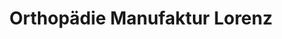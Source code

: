 ---
title: "Orthopädie Manufaktur Lorenz"
url: /fuessen/orthopaedie-manufaktur-lorenz/
shop: Sanitätshaus
---